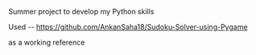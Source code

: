 Summer project to develop my Python skills

Used -- 
https://github.com/AnkanSaha18/Sudoku-Solver-using-Pygame

as a working reference